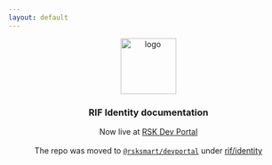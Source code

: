 ```yaml
---
layout: default
---
```


<p align="middle">
    <img src="https://www.rifos.org/assets/img/logo.svg" alt="logo" height="100" >
</p>

<h3 align="middle">RIF Identity documentation</h3>

<p align="middle">
    Now live at <a href="https://developers.rsk.co/rif/identity/">RSK Dev Portal</a><br /><br />
    The repo was moved to <a href="https://github.com/rsksmart/devportal"><code>@rsksmart/devportal</code></a> under <a href="https://github.com/rsksmart/devportal/tree/master/rif/identity">rif/identity</a>
</p>
